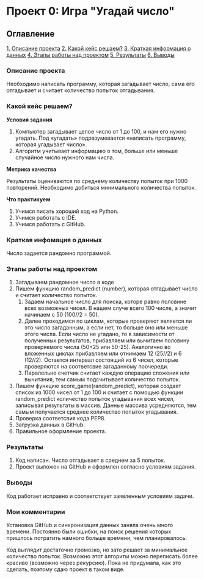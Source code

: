 # Проект 0: Игра "Угадай число"

## Оглавление
[1. Описание проекта]()
[2. Какой кейс решаем?]()
[3. Краткая информация о данных]()
[4. Этапы работы над проектом]()
[5. Результаты]()
[6. Выводы]()

### Описание проекта

Необходимо написать программу, которая загадывает число, сама его отгадывает и считает количество попыток отгадывания.

### Какой кейс решаем?

**Условия задания**

1. Компьютер загадывает целое число от 1 до 100, и нам его нужно угадать. Под «угадать» подразумевается «написать программу, которая угадывает число».
2. Алгоритм учитывает информацию о том, больше или меньше случайное число нужного нам числа.

**Метрика качества**

Результаты оцениваются по среднему количеству попыток при 1000 повторений. Необходимо добиться минимального количества попыток.

**Что практикуем**

1. Учимся писать хороший код на Python.
2. Учимся работать с IDE.
3. Учимся работать с GitHub.

### Краткая инфомация о данных

Число задается рандомно программой.

### Этапы работы над проектом

1. Загадываем рандомное число в коде
2. Пишем функцию random_predict (number), которая отгадывает число и считает количество попыток.
    1. Задаем начальное число для поиска, которе равно половине всех возможных чисел. В нашем случе всего 100 числе, а значит начинаем с 50 (100//2 = 50).
    2. Далее проходимся по циклам, которые проверяют является ли это число загаданным, а если нет, то больше оно или меньше этого числа. Если число не угадано, то в зависимости от полученных результатов, прибавляем или вычитаем половину проверяемого числа (50+25 или 50-25). Аналогично во вложенных циклах прибавляем или отнимаем 12 (25//2) и 6 (12//2). Остается интервал состоящий из 6 чисел, которые проверяются на соответсвие загаданному поочереди.
    3. Паралельно счетчик считает каждую операцию сложения или вычитания, тем самым подсчитывает количество попыток.
3. Пишем функцию score_game(random_predict), которая создает список из 1000 чисел от 1 до 100 и считает с помощью функции random_predict количество попыток угадывания всех чисел, записывая результаты в массив. Данные массива усредняются, тем самым получается среднее количество попыток угадывания.
4. Проверка соответсвия кода PEP8.
5. Загрузка данных в GitHub.
6. Правильное оформление проекта.

### Результаты

1. Код написан. Число отгадывает в среднем за 5 попыток. 
2. Проект выложен на GitHub и оформлен согласно условиям задания.

### Выводы

Код работает исправно и соответствует заявленным условиям задачи.

### Мои комментарии
Установка GitHub и синхронизация данных заняла очень много времени. Постоянно были ошибки, на поиск решения которых пришлось потратить намного больше времени, чем планировалось.

Код выглядит достаточно громозко, но зато решает за минимальное количество попыток. Возможно этот алгоритм можно переписать более красиво (возможно через рекурсию). Пока не придумала, как это сделать, поэтому сдаю проект в таком виде.